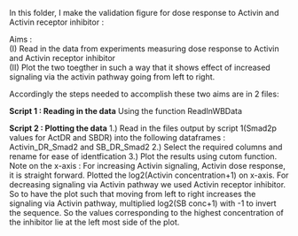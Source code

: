 In this folder, I make the validation figure for dose response to Activin and Activin receptor inhibitor  :  

Aims :    
(I) Read in the data from experiments measuring dose response to Activin and Activin receptor inhibitor       
(II) Plot the two toegther in such a way that it shows effect of increased signaling via the activin pathway going from left to right.

Accordingly the steps needed to accomplish these two aims are in 2 files:

**Script 1 : Reading in the data**
Using the function ReadInWBData

**Script 2 : Plotting the data**
1.) Read in the files output by script 1(Smad2p values for ActDR and SBDR) into the following dataframes : Activin_DR_Smad2 and SB_DR_Smad2
2.) Select the required columns and rename for ease of identfication
3.) Plot the results using cutom function.
Note on the x-axis :
For increasing Activin signaling, Activin dose response, it is straight forward. Plotted the log2(Activin concentration+1) on x-axis.
For decreasing signaling via Activin pathway we used Activin receptor inhibitor. So to have the plot such that moving from left to right increases the signaling via Activin pathway, multiplied log2(SB conc+1) with -1 to invert the sequence. So the values corresponding to the highest concentration of the inhibitor lie at the left most side of the plot.



